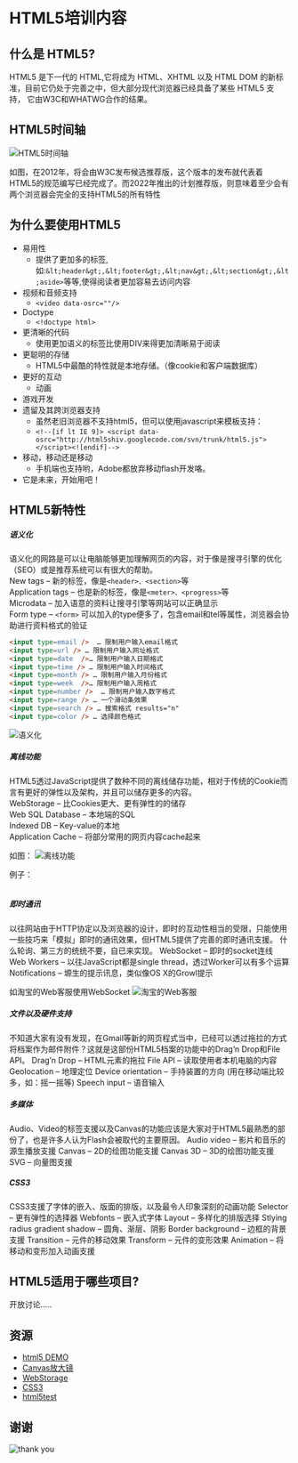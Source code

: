 HTML5培训内容
=============

什么是 HTML5?
-------------
HTML5 是下一代的 HTML,它将成为 HTML、XHTML 以及 HTML DOM 的新标准，目前它仍处于完善之中，但大部分现代浏览器已经具备了某些 HTML5 支持，
它由W3C和WHATWG合作的结果。

HTML5时间轴
-----------
![HTML5时间轴](D:/learn/书籍/html/img/时间轴.png "HTML5时间轴")

如图，在2012年，将会由W3C发布候选推荐版，这个版本的发布就代表着HTML5的规范编写已经完成了。而2022年推出的计划推荐版，则意味着至少会有两个浏览器会完全的支持HTML5的所有特性

为什么要使用HTML5
-----------------

* 易用性
    - 提供了更加多的标签,如:`&lt;header&gt;,&lt;footer&gt;,&lt;nav&gt;,&lt;section&gt;,&lt;aside>`等等,使得阅读者更加容易去访问内容
* 视频和音频支持
    - `<video data-osrc=""/>`
* Doctype
    - `<!doctype html>`
* 更清晰的代码
    - 使用更加语义的标签比使用DIV来得更加清晰易于阅读
* 更聪明的存储
    - HTML5中最酷的特性就是本地存储。（像cookie和客户端数据库）
* 更好的互动
    - 动画
* 游戏开发
* 遗留及其跨浏览器支持
    - 虽然老旧浏览器不支持html5，但可以使用javascript来模板支持：
    - `<!--[if lt IE 9]> <script data-osrc="http://html5shiv.googlecode.com/svn/trunk/html5.js"></script><![endif]-->`
* 移动，移动还是移动
    - 手机端也支持哟，Adobe都放弃移动flash开发咯。
* 它是未来，开始用吧！

HTML5新特性
----

##### 语义化
语义化的网路是可以让电脑能够更加理解网页的内容，对于像是搜寻引擎的优化（SEO）或是推荐系统可以有很大的帮助。<br/> 
New tags – 新的标签，像是`<header>、<section>`等 <br/>
Application tags – 也是新的标签，像是`<meter>、<progress>`等 <br/>
Microdata – 加入语意的资料让搜寻引擎等网站可以正确显示 <br/>
Form type – `<form>` 可以加入的type便多了，包含email和tel等属性，浏览器会协助进行资料格式的验证  
```html
<input type=email />  … 限制用户输入email格式
<input type=url /> … 限制用户输入网址格式
<input type=date  />… 限制用户输入日期格式
<input type=time /> … 限制用户输入时间格式
<input type=month /> … 限制用户输入月份格式
<input type=week  />… 限制用户输入周格式
<input type=number />  … 限制用户输入数字格式
<input type=range /> … 一个滑动条效果
<input type=search /> … 搜索格式 results="n"
<input type=color /> … 选择颜色格式
```

![语义化](D:/learn/书籍/html/img/语义.png "语义化")


##### 离线功能

HTML5透过JavaScript提供了数种不同的离线储存功能，相对于传统的Cookie而言有更好的弹性以及架构，并且可以储存更多的内容。 <br/>
WebStorage – 比Cookies更大、更有弹性的的储存 <br/>
Web SQL Database – 本地端的SQL  <br/>
Indexed DB – Key-value的本地  <br/>
Application Cache – 将部分常用的网页内容cache起来 <br/>

如图： 
![离线功能](D:/learn/书籍/html/img/离线图.jpg "离线功能") 

例子： 
```html

```
 
##### 即时通讯
以往网站由于HTTP协定以及浏览器的设计，即时的互动性相当的受限，只能使用一些技巧来「模拟」即时的通讯效果，但HTML5提供了完善的即时通讯支援。 
什么轮询、第三方的统统不要，自已来实现。 
WebSocket – 即时的socket连线 
Web Workers – 以往JavaScript都是single thread，透过Worker可以有多个运算 
Notifications – 塬生的提示讯息，类似像OS X的Growl提示 

如淘宝的Web客服使用WebSocket 
![淘宝的Web客服](D:/learn/书籍/html/img/chat.png "淘宝的Web客服")

 
##### 文件以及硬件支持

不知道大家有没有发现，在Gmail等新的网页程式当中，已经可以透过拖拉的方式将档案作为邮件附件？这就是这部份HTML5档案的功能中的Drag’n  Drop和File API。 
Drag’n Drop – HTML元素的拖拉 
File API – 读取使用者本机电脑的内容 
Geolocation – 地理定位 
Device orientation – 手持装置的方向 (用在移动端比较多，如：摇一摇等)
Speech input – 语音输入 


##### 多媒体

Audio、Video的标签支援以及Canvas的功能应该是大家对于HTML5最熟悉的部份了，也是许多人认为Flash会被取代的主要原因。 
Audio video – 影片和音乐的源生播放支援 
Canvas – 2D的绘图功能支援 
Canvas 3D – 3D的绘图功能支援 
SVG – 向量图支援 


##### CSS3

CSS3支援了字体的嵌入、版面的排版，以及最令人印象深刻的动画功能 
Selector – 更有弹性的选择器 
Webfonts – 嵌入式字体 
Layout – 多样化的排版选择 
Stlying radius gradient shadow – 圆角、渐层、阴影 
Border background – 边框的背景支援 
Transition – 元件的移动效果 
Transform – 元件的变形效果 
Animation – 将移动和变形加入动画支援 


## HTML5适用于哪些项目?

开放讨论.....

## 资源
* [html5 DEMO](http://html5demos.com/) 
* [Canvas放大镜](http://neofreeman.freepgs.com/experiments/zoomr/puggy.html) 
* [WebStorage](http://dev.w3.org/html5/webstorage/) 
* [CSS3](http://www.w3.org/TR/css3-transitions/) 
* [html5test](http://html5test.com/)

谢谢
----

![thank you](D:/learn/书籍/html/img/thanks.png)

